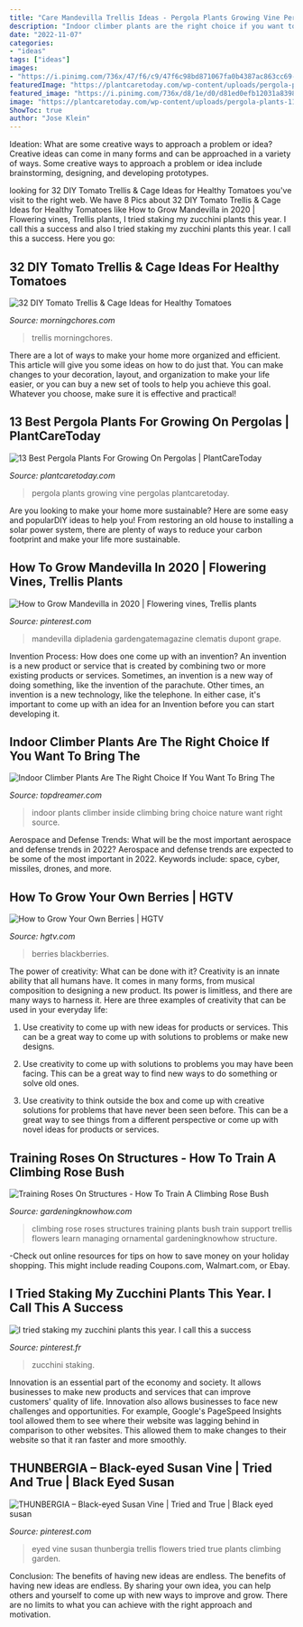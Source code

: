 ```yaml
---
title: "Care Mandevilla Trellis Ideas - Pergola Plants Growing Vine Pergolas Plantcaretoday"
description: "Indoor climber plants are the right choice if you want to bring the"
date: "2022-11-07"
categories:
- "ideas"
tags: ["ideas"]
images:
- "https://i.pinimg.com/736x/47/f6/c9/47f6c98bd871067fa0b4387ac863cc69--black-eyed-susan-vine-vine-trellis.jpg"
featuredImage: "https://plantcaretoday.com/wp-content/uploads/pergola-plants-11302016.jpg"
featured_image: "https://i.pinimg.com/736x/d8/1e/d0/d81ed0efb12031a8398374a0e9a32aa6.jpg"
image: "https://plantcaretoday.com/wp-content/uploads/pergola-plants-11302016.jpg"
ShowToc: true
author: "Jose Klein"
---
```



Ideation: What are some creative ways to approach a problem or idea?
Creative ideas can come in many forms and can be approached in a variety of ways. Some creative ways to approach a problem or idea include brainstorming, designing, and developing prototypes.

	

		
looking for 32 DIY Tomato Trellis &amp; Cage Ideas for Healthy Tomatoes you've visit to the right web. We have 8 Pics about 32 DIY Tomato Trellis &amp; Cage Ideas for Healthy Tomatoes like How to Grow Mandevilla in 2020 | Flowering vines, Trellis plants, I tried staking my zucchini plants this year. I call this a success and also I tried staking my zucchini plants this year. I call this a success. Here you go:
		
    
## 32 DIY Tomato Trellis &amp; Cage Ideas For Healthy Tomatoes

<img loading=lazy src="https://cdn.morningchores.com/wp-content/uploads/2016/05/Tomato-Trellis-and-Cage-Ideas-FB.jpg" onerror="this.onerror=null;this.src='https://tse4.mm.bing.net/th?id=OIP.Z1pyS-GeuUgrjQEVRZTndQHaD2&amp;pid=15.1';" alt="32 DIY Tomato Trellis &amp; Cage Ideas for Healthy Tomatoes">

_Source: morningchores.com_

>trellis morningchores. 

	

There are a lot of ways to make your home more organized and efficient. This article will give you some ideas on how to do just that. You can make changes to your decoration, layout, and organization to make your life easier, or you can buy a new set of tools to help you achieve this goal. Whatever you choose, make sure it is effective and practical!

    
## 13 Best Pergola Plants For Growing On Pergolas | PlantCareToday

<img loading=lazy src="https://plantcaretoday.com/wp-content/uploads/pergola-plants-11302016.jpg" onerror="this.onerror=null;this.src='https://tse3.mm.bing.net/th?id=OIP.ij3h51_X6kmTHsRdo4GtvwHaD4&amp;pid=15.1';" alt="13 Best Pergola Plants For Growing On Pergolas | PlantCareToday">

_Source: plantcaretoday.com_

>pergola plants growing vine pergolas plantcaretoday. 

	

Are you looking to make your home more sustainable? Here are some easy and popularDIY ideas to help you! From restoring an old house to installing a solar power system, there are plenty of ways to reduce your carbon footprint and make your life more sustainable.

    
## How To Grow Mandevilla In 2020 | Flowering Vines, Trellis Plants

<img loading=lazy src="https://i.pinimg.com/736x/d8/1e/d0/d81ed0efb12031a8398374a0e9a32aa6.jpg" onerror="this.onerror=null;this.src='https://tse2.mm.bing.net/th?id=OIP.pj3E6df5iefRADkGlBbH-AAAAA&amp;pid=15.1';" alt="How to Grow Mandevilla in 2020 | Flowering vines, Trellis plants">

_Source: pinterest.com_

>mandevilla dipladenia gardengatemagazine clematis dupont grape. 

	

Invention Process: How does one come up with an invention?
An invention is a new product or service that is created by combining two or more existing products or services. Sometimes, an invention is a new way of doing something, like the invention of the parachute. Other times, an invention is a new technology, like the telephone. In either case, it's important to come up with an idea for an Invention before you can start developing it.

    
## Indoor Climber Plants Are The Right Choice If You Want To Bring The

<img loading=lazy src="https://topdreamer.com/wp-content/uploads/2017/05/indoor-climbing-plants-.png" onerror="this.onerror=null;this.src='https://tse1.mm.bing.net/th?id=OIP.FJ-HlJcPyIXgXfbltd6UjwHaLH&amp;pid=15.1';" alt="Indoor Climber Plants Are The Right Choice If You Want To Bring The">

_Source: topdreamer.com_

>indoor plants climber inside climbing bring choice nature want right source. 

	

Aerospace and Defense Trends: What will be the most important aerospace and defense trends in 2022?
Aerospace and defense trends are expected to be some of the most important in 2022. Keywords include: space, cyber, missiles, drones, and more.

    
## How To Grow Your Own Berries | HGTV

<img loading=lazy src="https://hgtvhome.sndimg.com/content/dam/images/hgtv/fullset/2011/3/16/0/TS-86505978_blackberries-on-fence_s4x3.jpg.rend.hgtvcom.616.462.suffix/1400960125484.jpeg" onerror="this.onerror=null;this.src='https://tse4.mm.bing.net/th?id=OIP.DJRz4CiLs7kg-fzL3qe2PQHaFi&amp;pid=15.1';" alt="How to Grow Your Own Berries | HGTV">

_Source: hgtv.com_

>berries blackberries. 

	

The power of creativity: What can be done with it?
Creativity is an innate ability that all humans have. It comes in many forms, from musical composition to designing a new product. Its power is limitless, and there are many ways to harness it. Here are three examples of creativity that can be used in your everyday life:
1. Use creativity to come up with new ideas for products or services. This can be a great way to come up with solutions to problems or make new designs.

2. Use creativity to come up with solutions to problems you may have been facing. This can be a great way to find new ways to do something or solve old ones.

3. Use creativity to think outside the box and come up with creative solutions for problems that have never been seen before. This can be a great way to see things from a different perspective or come up with novel ideas for products or services.

    
## Training Roses On Structures - How To Train A Climbing Rose Bush

<img loading=lazy src="https://www.gardeningknowhow.com/wp-content/uploads/2015/06/BlazeImprovedCLTrellis_SVGFsm.jpg" onerror="this.onerror=null;this.src='https://tse2.mm.bing.net/th?id=OIP.ZM4QrYybqO6fmfsXSMR36AHaJ4&amp;pid=15.1';" alt="Training Roses On Structures - How To Train A Climbing Rose Bush">

_Source: gardeningknowhow.com_

>climbing rose roses structures training plants bush train support trellis flowers learn managing ornamental gardeningknowhow structure. 

	

-Check out online resources for tips on how to save money on your holiday shopping. This might include reading Coupons.com, Walmart.com, or Ebay.

    
## I Tried Staking My Zucchini Plants This Year. I Call This A Success

<img loading=lazy src="https://i.pinimg.com/736x/01/bc/89/01bc8910c05d5b1ef4b0732e79949b39.jpg" onerror="this.onerror=null;this.src='https://tse1.mm.bing.net/th?id=OIP.P8ZyIZDDObUgrk0fbTk5mgHaJ3&amp;pid=15.1';" alt="I tried staking my zucchini plants this year. I call this a success">

_Source: pinterest.fr_

>zucchini staking. 

	

Innovation is an essential part of the economy and society. It allows businesses to make new products and services that can improve customers' quality of life. Innovation also allows businesses to face new challenges and opportunities. For example, Google's PageSpeed Insights tool allowed them to see where their website was lagging behind in comparison to other websites. This allowed them to make changes to their website so that it ran faster and more smoothly.

    
## THUNBERGIA – Black-eyed Susan Vine | Tried And True | Black Eyed Susan

<img loading=lazy src="https://i.pinimg.com/736x/47/f6/c9/47f6c98bd871067fa0b4387ac863cc69--black-eyed-susan-vine-vine-trellis.jpg" onerror="this.onerror=null;this.src='https://tse3.mm.bing.net/th?id=OIP.4f3KkZDTdTkovlXkyHVORwHaHk&amp;pid=15.1';" alt="THUNBERGIA – Black-eyed Susan Vine | Tried and True | Black eyed susan">

_Source: pinterest.com_

>eyed vine susan thunbergia trellis flowers tried true plants climbing garden. 

	

Conclusion: The benefits of having new ideas are endless.
The benefits of having new ideas are endless. By sharing your own idea, you can help others and yourself to come up with new ways to improve and grow. There are no limits to what you can achieve with the right approach and motivation.

